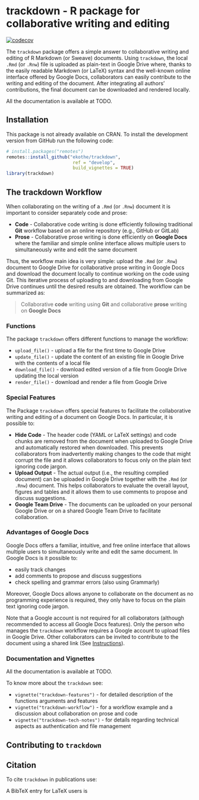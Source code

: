 trackdown - R package for collaborative writing and editing
================

<!-- README.md is generated from README.Rmd. Please edit that file -->
<!-- badges: start -->

[![codecov](https://codecov.io/gh/ekothe/trackdown/branch/develop/graph/badge.svg?token=E6GR3JAHV6)](https://codecov.io/gh/ekothe/trackdown)
<!-- badges: end -->

The `trackdown` package offers a simple answer to collaborative writing
and editing of R Markdown (or Sweave) documents. Using `trackdown`, the
local `.Rmd` (or `.Rnw`) file is uploaded as plain-text in Google Drive
where, thanks to the easily readable Markdown (or LaTeX) syntax and the
well-known online interface offered by Google Docs, collaborators can
easily contribute to the writing and editing of the document. After
integrating all authors’ contributions, the final document can be
downloaded and rendered locally.

All the documentation is available at TODO.

## Installation

This package is not already available on CRAN. To install the
development version from GitHub run the following code:

``` r
# install.packages("remotes")
remotes::install_github("ekothe/trackdown",
                         ref = "develop",
                         build_vignettes = TRUE)
library(trackdown)
```

## The trackdown Workflow

When collaborating on the writing of a `.Rmd` (or `.Rnw`) document it is
important to consider separately code and prose:

-   **Code** - Collaborative code writing is done efficiently following
    traditional **Git** workflow based on an online repository (e.g.,
    GitHub or GitLab)
-   **Prose** - Collaborative prose writing is done efficiently on
    **Google Docs** where the familiar and simple online interface
    allows multiple users to simultaneously write and edit the same
    document

Thus, the workflow main idea is very simple: upload the `.Rmd` (or
`.Rnw`) document to Google Drive for collaborative prose writing in
Google Docs and download the document locally to continue working on the
code using Git. This iterative process of uploading to and downloading
from Google Drive continues until the desired results are obtained. The
workflow can be summarized as:

> Collaborative **code** writing using **Git** and collaborative
> **prose** writing on **Google Docs**

### Functions

The package `trackdown` offers different functions to manage the
workflow:

-   `upload_file()` - upload a file for the first time to Google Drive
-   `update_file()` - update the content of an existing file in Google
    Drive with the contents of a local file
-   `download_file()` - download edited version of a file from Google
    Drive updating the local version
-   `render_file()` - download and render a file from Google Drive

### Special Features

The Package `trackdown` offers special features to facilitate the
collaborative writing and editing of a document on Google Docs. In
particular, it is possible to:

-   **Hide Code** - The header code (YAML or LaTeX settings) and code
    chunks are removed from the document when uploaded to Google Drive
    and automatically restored when downloaded. This prevents
    collaborators from inadvertently making changes to the code that
    might corrupt the file and it allows collaborators to focus only on
    the plain text ignoring code jargon.
-   **Upload Output** - The actual output (i.e., the resulting complied
    document) can be uploaded in Google Drive together with the `.Rmd`
    (or `.Rnw`) document. This helps collaborators to evaluate the
    overall layout, figures and tables and it allows them to use
    comments to propose and discuss suggestions.
-   **Google Team Drive** - The documents can be uploaded on your
    personal Google Drive or on a shared Google Team Drive to facilitate
    collaboration.

### Advantages of Google Docs

Google Docs offers a familiar, intuitive, and free online interface that
allows multiple users to simultaneously write and edit the same
document. In Google Docs is it possible to:

-   easily track changes
-   add comments to propose and discuss suggestions
-   check spelling and grammar errors (also using Grammarly)

Moreover, Google Docs allows anyone to collaborate on the document as no
programming experience is required, they only have to focus on the plain
text ignoring code jargon.

Note that a Google account is not required for all collaborators
(although recommended to access all Google Docs features). Only the
person who manages the `trackdown` workflow requires a Google account to
upload files in Google Drive. Other collaborators can be invited to
contribute to the document using a shared link (See
[Instructions](https://support.google.com/drive/answer/2494822?co=GENIE.Platform%3DDesktop&hl=en&oco=0)).

### Documentation and Vignettes

All the documentation is available at TODO.

To know more about the `trackdown` see:

-   `vignette("trackdown-features")` - for detailed description of the
    functions arguments and features
-   `vignette("trackdown-workflow")` - for a workflow example and a
    discussion about collaboration on prose and code
-   `vignette("trackdown-tech-notes")` - for details regarding technical
    aspects as authentication and file management

## Contributing to `trackdown`

## Citation

To cite `trackdown` in publications use:

A BibTeX entry for LaTeX users is
